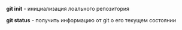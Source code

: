 **git init** - инициализация лоального репозитория

**git status** - получить информацию от git о его текущем состоянии